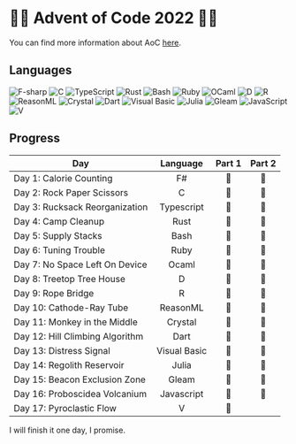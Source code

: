 # 🌟🎄 Advent of Code 2022 🎄🌟
You can find more information about AoC [here](https://adventofcode.com/2022 "Advent of Code 2022").

## Languages
![F-sharp](https://img.shields.io/badge/F%23-%23512BD4?style=for-the-badge&logo=dotnet&logoColor=white)
![C](https://img.shields.io/badge/c-%2300599C.svg?style=for-the-badge&logo=c&logoColor=white)
![TypeScript](https://img.shields.io/badge/typescript-%23007ACC.svg?style=for-the-badge&logo=typescript&logoColor=white)
![Rust](https://img.shields.io/badge/rust-%23000000.svg?style=for-the-badge&logo=rust&logoColor=white)
![Bash](https://img.shields.io/badge/bash-%23121011.svg?style=for-the-badge&logo=gnu-bash&logoColor=white)
![Ruby](https://img.shields.io/badge/ruby-%23CC342D.svg?style=for-the-badge&logo=ruby&logoColor=white)
![OCaml](https://img.shields.io/badge/ocaml-%23EC6813?style=for-the-badge&logo=ocaml&logoColor=white)
![D](https://img.shields.io/badge/d-%23B03931.svg?style=for-the-badge&logo=d&logoColor=white)
![R](https://img.shields.io/badge/r-%23276DC3.svg?style=for-the-badge&logo=r&logoColor=white)
![ReasonML](https://img.shields.io/badge/reasonml-%23DD4B39.svg?style=for-the-badge&logo=reason&logoColor=white)
![Crystal](https://img.shields.io/badge/crystal-%23000000.svg?style=for-the-badge&logo=crystal&logoColor=white)
![Dart](https://img.shields.io/badge/dart-%230175C2.svg?style=for-the-badge&logo=dart&logoColor=white)
![Visual Basic](https://img.shields.io/badge/visual_basic-%23512BD4?style=for-the-badge&logo=dotnet&logoColor=white)
![Julia](https://img.shields.io/badge/-Julia-%239558B2?style=for-the-badge&logo=julia&logoColor=white)
![Gleam](https://img.shields.io/badge/Gleam-%23ffaff3.svg?style=for-the-badge&logo=erlang&logoColor=%23323330)
![JavaScript](https://img.shields.io/badge/javascript-%23323330.svg?style=for-the-badge&logo=javascript&logoColor=%23F7DF1E)
![V](https://img.shields.io/badge/V-%235D87BF.svg?style=for-the-badge&logo=V&logoColor=white)
<!-- ![Lua](https://img.shields.io/badge/lua-%232C2D72.svg?style=for-the-badge&logo=lua&logoColor=white) -->
<!-- ![Carbon](https://img.shields.io/badge/carbon-%23000000.svg?style=for-the-badge&logo=c&logoColor=white) -->
<!-- ![Go](https://img.shields.io/badge/go-%2300ADD8.svg?style=for-the-badge&logo=go&logoColor=white) -->
<!-- ![C++](https://img.shields.io/badge/c++-%2300599C.svg?style=for-the-badge&logo=c%2B%2B&logoColor=white) -->
<!-- ![Kotlin](https://img.shields.io/badge/kotlin-%237F52FF.svg?style=for-the-badge&logo=kotlin&logoColor=white) -->
<!-- ![Java](https://img.shields.io/badge/java-%23ED8B00.svg?style=for-the-badge&logo=java&logoColor=white) -->
<!-- ![C#](https://img.shields.io/badge/c%23-%23239120.svg?style=for-the-badge&logo=c-sharp&logoColor=white) -->
<!-- ![Python](https://img.shields.io/badge/python-%233670A0?style=for-the-badge&logo=python&logoColor=ffdd54) -->
<!-- ![Scala](https://img.shields.io/badge/scala-%23DC322F.svg?style=for-the-badge&logo=scala&logoColor=white) -->

## Progress

| Day                             |   Language   | Part 1 | Part 2 |
| ------------------------------- | :----------: | :----: | :----: |
| Day 1: Calorie Counting         |      F#      |   🌟    |   🌟    |
| Day 2: Rock Paper Scissors      |      C       |   🌟    |   🌟    |
| Day 3: Rucksack Reorganization  |  Typescript  |   🌟    |   🌟    |
| Day 4: Camp Cleanup             |     Rust     |   🌟    |   🌟    |
| Day 5: Supply Stacks            |     Bash     |   🌟    |   🌟    |
| Day 6: Tuning Trouble           |     Ruby     |   🌟    |   🌟    |
| Day 7: No Space Left On Device  |    Ocaml     |   🌟    |   🌟    |
| Day 8: Treetop Tree House       |      D       |   🌟    |   🌟    |
| Day 9: Rope Bridge              |      R       |   🌟    |   🌟    |
| Day 10: Cathode-Ray Tube        |   ReasonML   |   🌟    |   🌟    |
| Day 11: Monkey in the Middle    |   Crystal    |   🌟    |   🌟    |
| Day 12: Hill Climbing Algorithm |     Dart     |   🌟    |   🌟    |
| Day 13: Distress Signal         | Visual Basic |   🌟    |   🌟    |
| Day 14: Regolith Reservoir      |    Julia     |   🌟    |   🌟    |
| Day 15: Beacon Exclusion Zone   |    Gleam     |   🌟    |   🌟    |
| Day 16: Proboscidea Volcanium   |  Javascript  |   🌟    |   🌟    |
| Day 17: Pyroclastic Flow        |      V       |   🌟    |        |

I will finish it one day, I promise.
<!--
| Day 18:                        |            |        |        |
| Day 19:                        |            |        |        |
| Day 20:                        |            |        |        |
| Day 21:                        |            |        |        |
| Day 22:                        |            |        |        |
| Day 23:                        |            |        |        |
| Day 24:                        |            |        |        |
| Day 25:                        |            |        |        | -->

<!--
F#, C, Typescript, Rust, Bash, Ruby, Ocaml, D,  R, ReasonML, Crystal, Dart, Visual basic, Julia, Gleam, Javascript, V
Scala??, Lua, Carbon, Go, C++, Kotlin, Java, C#, Python, IO??
-->